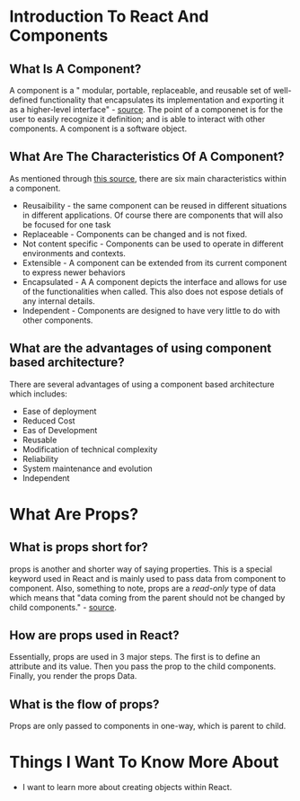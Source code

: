 # Introduction To React And Components # 

## What Is A Component? ## 
A component is a " modular, portable, replaceable, and reusable set of well-defined functionality that encapsulates its implementation and exporting it as a higher-level interface" - [source](https://www.tutorialspoint.com/software_architecture_design/component_based_architecture.htm). The point of a componenet is for the user to easily recognize it definition; and is able to interact with other components. A component is a software object. 

## What Are The Characteristics Of A Component? ## 
As mentioned through [this source](https://www.tutorialspoint.com/software_architecture_design/component_based_architecture.htm), there are six main characteristics within a component. 

  * Reusaibility - the same component can be reused in different situations in different applications. Of course there are components that will also be focused for one task 
  * Replaceable - Components can be changed and is not fixed. 
  * Not content specific - Components can be used to operate in different environments and contexts. 
  * Extensible - A component can be extended from its current component to express newer behaviors 
  * Encapsulated - A A component depicts the interface and allows for use of the functionalities when called. This also does not espose detials of any internal details.
  * Independent - Components are designed to have very little to do with other components. 

## What are the advantages of using component based architecture? ## 
There are several advantages of using a component based architecture which includes: 

* Ease of deployment
* Reduced Cost
* Eas of Development 
* Reusable 
* Modification of technical complexity 
* Reliability 
* System maintenance and evolution 
* Independent 

# What Are Props? # 

## What is props short for? ## 
props is another and shorter way of saying properties. This is a special keyword used in React and is mainly used to pass data from component to component. Also, something to note, props are a *read-only* type of data which means that "data coming from the parent should not be changed by child components." - [source](https://itnext.io/what-is-props-and-how-to-use-it-in-react-da307f500da0). 

## How are props used in React? ## 
Essentially, props are used in 3 major steps. The first is to define an attribute and its value. Then you pass the prop to the child components. Finally, you render the props Data. 

## What is the flow of props? ##
Props are only passed to components in one-way, which is parent to child. 

# Things I Want To Know More About #

* I want to learn more about creating objects within React. 
